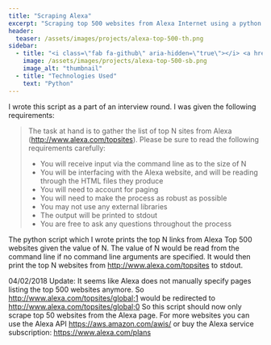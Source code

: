 ```yaml
---
title: "Scraping Alexa"
excerpt: "Scraping top 500 websites from Alexa Internet using a python script."
header:
  teaser: /assets/images/projects/alexa-top-500-th.png
sidebar:
  - title: "<i class=\"fab fa-github\" aria-hidden=\"true\"></i> <a href=\"https://github.com/yashketkar/AlexaTop500\">GitHub Repo</a>"
    image: /assets/images/projects/alexa-top-500-sb.png
    image_alt: "thumbnail"
  - title: "Technologies Used"
    text: "Python"
---
```

I wrote this script as a part of an interview round. I was given the following requirements:

> The task at hand is to gather the list of top N sites from Alexa (http://www.alexa.com/topsites).  Please be sure to read the following requirements carefully:
> * You will receive input via the command line as to the size of N
> * You will be interfacing with the Alexa website, and will be reading through the HTML files they produce
> * You will need to account for paging
> * You will need to make the process as robust as possible
> * You may not use any external libraries
> * The output will be printed to stdout
> * You are free to ask any questions throughout the process

The python script which I wrote prints the top N links from Alexa Top 500 websites given the value of N. The value of N would be read from the command line if no command line arguments are specified. It would then print the top N websites from http://www.alexa.com/topsites to stdout.

04/02/2018 Update:
It seems like Alexa does not manually specify pages listing the top 500 websites anymore.
So http://www.alexa.com/topsites/global;1 would be redirected to http://www.alexa.com/topsites/global;0
So this script should now only scrape top 50 websites from the Alexa page.
For more websites you can use the Alexa API https://aws.amazon.com/awis/ or buy the Alexa service subscription: https://www.alexa.com/plans
